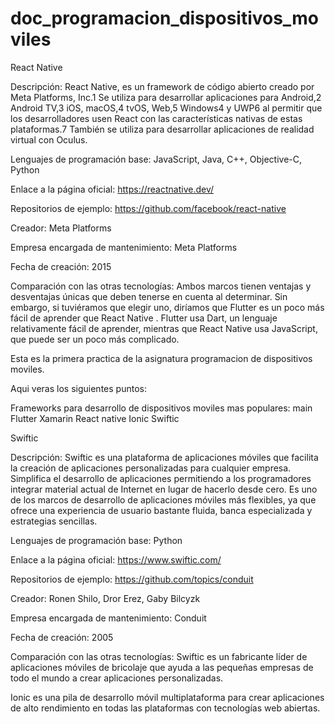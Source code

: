 # doc_programacion_dispositivos_moviles

React Native 
 


Descripción: React Native, es un framework de código abierto creado por Meta Platforms, Inc.1 Se utiliza para desarrollar aplicaciones para Android,2  Android TV,3  iOS, macOS,4  tvOS, Web,5  Windows4 y UWP6 al permitir que los desarrolladores usen React con las características nativas de estas plataformas.7 También se utiliza para desarrollar aplicaciones de realidad virtual con Oculus. 

Lenguajes de programación base: JavaScript, Java, C++, Objective-C, Python 

Enlace a la página oficial: https://reactnative.dev/ 

Repositorios de ejemplo: https://github.com/facebook/react-native 

Creador: Meta Platforms 

Empresa encargada de mantenimiento: Meta Platforms 

Fecha de creación: 2015 

Comparación con las otras tecnologías: Ambos marcos tienen ventajas y desventajas únicas que deben tenerse en cuenta al determinar. Sin embargo, si tuviéramos que elegir uno, diríamos que Flutter es un poco más fácil de aprender que React Native . Flutter usa Dart, un lenguaje relativamente fácil de aprender, mientras que React Native usa JavaScript, que puede ser un poco más complicado. 



 
Esta es la primera practica de la asignatura programacion de dispositivos moviles.

Aqui veras los siguientes puntos:

Frameworks para desarrollo de dispositivos moviles mas populares:
main
Flutter
Xamarin
React native
Ionic
Swiftic
 
Swiftic 

 

Descripción: Swiftic es una plataforma de aplicaciones móviles que facilita la creación de aplicaciones personalizadas para cualquier empresa. Simplifica el desarrollo de aplicaciones permitiendo a los programadores integrar material actual de Internet en lugar de hacerlo desde cero. Es uno de los marcos de desarrollo de aplicaciones móviles más flexibles, ya que ofrece una experiencia de usuario bastante fluida, banca especializada y estrategias sencillas. 

 

Lenguajes de programación base: Python 

Enlace a la página oficial: https://www.swiftic.com/  

Repositorios de ejemplo: https://github.com/topics/conduit  

Creador: Ronen Shilo, Dror Erez, Gaby Bilcyzk 

Empresa encargada de mantenimiento: Conduit  

Fecha de creación: 2005 

Comparación con las otras tecnologías: Swiftic es un fabricante líder de aplicaciones móviles de bricolaje que ayuda a las pequeñas empresas de todo el mundo a crear aplicaciones personalizadas. 

Ionic es una pila de desarrollo móvil multiplataforma para crear aplicaciones de alto rendimiento en todas las plataformas con tecnologías web abiertas. 

 

 